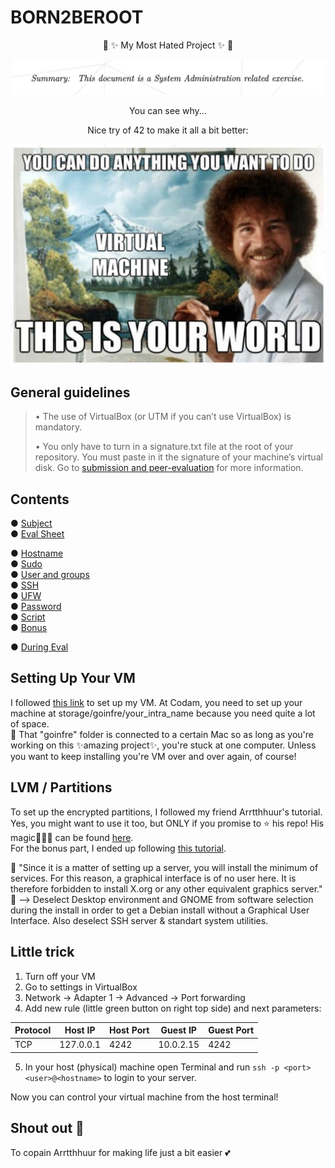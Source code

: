 # BORN2BEROOT

<p align=center>
🌈 ✨ My Most Hated Project ✨ 🌈
</p>


![](Pics/crying.png)
<p align=center>
You can see why...
</p>

<p align=center>
Nice try of 42 to make it all a bit better:
</p>

![](Pics/bob.png)

## General guidelines
> • The use of VirtualBox (or UTM if you can’t use VirtualBox) is mandatory.
> 
> • You only have to turn in a signature.txt file at the root of your repository. You
must paste in it the signature of your machine’s virtual disk. Go to [submission and
peer-evaluation](https://github.com/maresverbrugge/BORN2BEROOT/tree/master/During_eval/Submission) for more information.

## Contents
● [Subject](https://github.com/maresverbrugge/BORN2BEROOT/blob/master/subject_B2BR.pdf)  
● [Eval Sheet](https://github.com/maresverbrugge/BORN2BEROOT/blob/master/eval_sheet_b2br.pdf)  

● [Hostname](https://github.com/maresverbrugge/BORN2BEROOT/tree/master/Hostname)  
● [Sudo](https://github.com/maresverbrugge/BORN2BEROOT/tree/master/Sudo)  
● [User and groups](https://github.com/maresverbrugge/BORN2BEROOT/tree/master/User_groups)  
● [SSH](https://github.com/maresverbrugge/BORN2BEROOT/tree/master/SSH)  
● [UFW](https://github.com/maresverbrugge/BORN2BEROOT/tree/master/UFW)  
● [Password](https://github.com/maresverbrugge/BORN2BEROOT/tree/master/Password)  
● [Script](https://github.com/maresverbrugge/BORN2BEROOT/tree/master/Script)  
● [Bonus](https://github.com/maresverbrugge/BORN2BEROOT/tree/master/Bonus)  

● [During Eval](https://github.com/maresverbrugge/BORN2BEROOT/tree/master/During_eval)  

## Setting Up Your VM
I followed [this link](https://www.brianlinkletter.com/2012/10/installing-debian-linux-in-a-virtualbox-virtual-machine/) to set up my VM.
At Codam, you need to set up your machine at storage/goinfre/your_intra_name because you need quite a lot of space.   
🚨 That "goinfre" folder is connected to a certain Mac so as long as you're working on this ✨amazing project✨, you're stuck at one computer. Unless you want to keep installing you're VM over and over again, of course!

## LVM / Partitions
To set up the encrypted partitions, I followed my friend Arrtthhuur's tutorial. Yes, you might want to use it too, but ONLY if you promise to ⭐️ his repo! His magic🧙🏻‍♂️ can be found [here](https://github.com/Arrtthhuur/Born2beRoot/blob/main/lvm/README.md#section).  
For the bonus part, I ended up following [this tutorial](https://github.com/HEADLIGHTER/Born2BeRoot-42/blob/main/walkthrough37.txt#L23).

🚨 "Since it is a matter of setting up a server, you will install the minimum of services. For this reason, a graphical interface is of no user here. It is therefore forbidden to install X.org or any other equivalent graphics server." 🚨
--> Deselect Desktop environment and GNOME from software selection during the install in order to get a Debian install without a Graphical User Interface. Also deselect SSH server & standart system utilities.


## Little trick
1. Turn off your VM
2. Go to settings in VirtualBox
3. Network -> Adapter 1 -> Advanced -> Port forwarding
4. Add new rule (little green button on right top side) and next parameters:


 Protocol | Host IP | Host Port | Guest IP | Guest Port
 -----------|---------|-----------|----------|---------
 TCP | 127.0.0.1 | 4242 | 10.0.2.15 | 4242      

5. In your host (physical) machine open Terminal and run `ssh -p <port> <user>@<hostname>` to login to your server.

Now you can control your virtual machine from the host terminal!



## Shout out 📣
To copain Arrtthhuur for making life just a bit easier 💕
